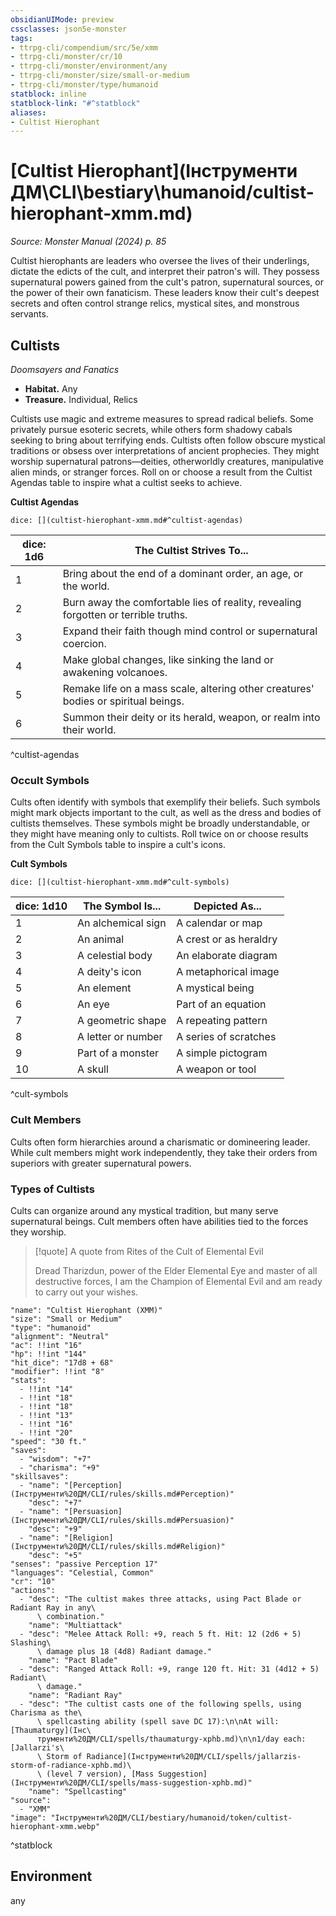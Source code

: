 ```yaml
---
obsidianUIMode: preview
cssclasses: json5e-monster
tags:
- ttrpg-cli/compendium/src/5e/xmm
- ttrpg-cli/monster/cr/10
- ttrpg-cli/monster/environment/any
- ttrpg-cli/monster/size/small-or-medium
- ttrpg-cli/monster/type/humanoid
statblock: inline
statblock-link: "#^statblock"
aliases:
- Cultist Hierophant
---
```

# [Cultist Hierophant](Інструменти ДМ\CLI\bestiary\humanoid/cultist-hierophant-xmm.md)
*Source: Monster Manual (2024) p. 85*  

Cultist hierophants are leaders who oversee the lives of their underlings, dictate the edicts of the cult, and interpret their patron's will. They possess supernatural powers gained from the cult's patron, supernatural sources, or the power of their own fanaticism. These leaders know their cult's deepest secrets and often control strange relics, mystical sites, and monstrous servants.

## Cultists

*Doomsayers and Fanatics*

- **Habitat.** Any  
- **Treasure.** Individual, Relics  

Cultists use magic and extreme measures to spread radical beliefs. Some privately pursue esoteric secrets, while others form shadowy cabals seeking to bring about terrifying ends. Cultists often follow obscure mystical traditions or obsess over interpretations of ancient prophecies. They might worship supernatural patrons—deities, otherworldly creatures, manipulative alien minds, or stranger forces. Roll on or choose a result from the Cultist Agendas table to inspire what a cultist seeks to achieve.

**Cultist Agendas**

`dice: [](cultist-hierophant-xmm.md#^cultist-agendas)`

| dice: 1d6 | The Cultist Strives To... |
|-----------|---------------------------|
| 1 | Bring about the end of a dominant order, an age, or the world. |
| 2 | Burn away the comfortable lies of reality, revealing forgotten or terrible truths. |
| 3 | Expand their faith though mind control or supernatural coercion. |
| 4 | Make global changes, like sinking the land or awakening volcanoes. |
| 5 | Remake life on a mass scale, altering other creatures' bodies or spiritual beings. |
| 6 | Summon their deity or its herald, weapon, or realm into their world. |
^cultist-agendas

### Occult Symbols

Cults often identify with symbols that exemplify their beliefs. Such symbols might mark objects important to the cult, as well as the dress and bodies of cultists themselves. These symbols might be broadly understandable, or they might have meaning only to cultists. Roll twice on or choose results from the Cult Symbols table to inspire a cult's icons.

**Cult Symbols**

`dice: [](cultist-hierophant-xmm.md#^cult-symbols)`

| dice: 1d10 | The Symbol Is... | Depicted As... |
|------------|------------------|----------------|
| 1 | An alchemical sign | A calendar or map |
| 2 | An animal | A crest or as heraldry |
| 3 | A celestial body | An elaborate diagram |
| 4 | A deity's icon | A metaphorical image |
| 5 | An element | A mystical being |
| 6 | An eye | Part of an equation |
| 7 | A geometric shape | A repeating pattern |
| 8 | A letter or number | A series of scratches |
| 9 | Part of a monster | A simple pictogram |
| 10 | A skull | A weapon or tool |
^cult-symbols

### Cult Members

Cults often form hierarchies around a charismatic or domineering leader. While cult members might work independently, they take their orders from superiors with greater supernatural powers. 

### Types of Cultists

Cults can organize around any mystical tradition, but many serve supernatural beings. Cult members often have abilities tied to the forces they worship.

> [!quote] A quote from Rites of the Cult of Elemental Evil  
> 
> Dread Tharizdun, power of the Elder Elemental Eye and master of all destructive forces, I am the Champion of Elemental Evil and am ready to carry out your wishes.


```statblock
"name": "Cultist Hierophant (XMM)"
"size": "Small or Medium"
"type": "humanoid"
"alignment": "Neutral"
"ac": !!int "16"
"hp": !!int "144"
"hit_dice": "17d8 + 68"
"modifier": !!int "8"
"stats":
  - !!int "14"
  - !!int "18"
  - !!int "18"
  - !!int "13"
  - !!int "16"
  - !!int "20"
"speed": "30 ft."
"saves":
  - "wisdom": "+7"
  - "charisma": "+9"
"skillsaves":
  - "name": "[Perception](Інструменти%20ДМ/CLI/rules/skills.md#Perception)"
    "desc": "+7"
  - "name": "[Persuasion](Інструменти%20ДМ/CLI/rules/skills.md#Persuasion)"
    "desc": "+9"
  - "name": "[Religion](Інструменти%20ДМ/CLI/rules/skills.md#Religion)"
    "desc": "+5"
"senses": "passive Perception 17"
"languages": "Celestial, Common"
"cr": "10"
"actions":
  - "desc": "The cultist makes three attacks, using Pact Blade or Radiant Ray in any\
      \ combination."
    "name": "Multiattack"
  - "desc": "Melee Attack Roll: +9, reach 5 ft. Hit: 12 (2d6 + 5) Slashing\
      \ damage plus 18 (4d8) Radiant damage."
    "name": "Pact Blade"
  - "desc": "Ranged Attack Roll: +9, range 120 ft. Hit: 31 (4d12 + 5) Radiant\
      \ damage."
    "name": "Radiant Ray"
  - "desc": "The cultist casts one of the following spells, using Charisma as the\
      \ spellcasting ability (spell save DC 17):\n\nAt will: [Thaumaturgy](Інс\
      трументи%20ДМ/CLI/spells/thaumaturgy-xphb.md)\n\n1/day each: [Jallarzi's\
      \ Storm of Radiance](Інструменти%20ДМ/CLI/spells/jallarzis-storm-of-radiance-xphb.md)\
      \ (level 7 version), [Mass Suggestion](Інструменти%20ДМ/CLI/spells/mass-suggestion-xphb.md)"
    "name": "Spellcasting"
"source":
  - "XMM"
"image": "Інструменти%20ДМ/CLI/bestiary/humanoid/token/cultist-hierophant-xmm.webp"
```
^statblock

## Environment

any